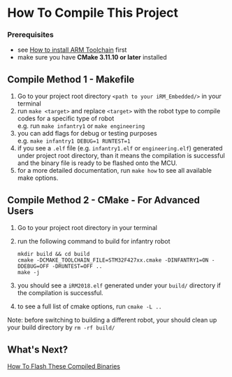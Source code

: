 # How To Compile This Project

### Prerequisites
* see [How to install ARM Toolchain](https://github.com/NickelLiang/iRM_Embedded/blob/master/tutorials/ARM_TOOLCHAIN.md) first
* make sure you have **CMake 3.11.10 or later** installed

## Compile Method 1 - Makefile
1. Go to your project root directory `<path to your iRM_Embedded/>` in your terminal
2. run `make <target>` and replace `<target>` with the robot type to compile codes for a specific type of robot  
	e.g. run `make infantry1` or `make engineering`
3. you can add flags for debug or testing purposes  
	e.g. `make infantry1 DEBUG=1 RUNTEST=1`
4. if you see a `.elf` file (e.g. `infantry1.elf` or `engineering.elf`) generated under project root directory, than it means the compilation is successful and the binary file is ready to be flashed onto the MCU.
5. for a more detailed documentation, run `make how` to see all available make options.

## Compile Method 2 - CMake - For Advanced Users
1. Go to your project root directory in your terminal
2. run the following command to build for infantry robot
	
	```
	mkdir build && cd build
	cmake -DCMAKE_TOOLCHAIN_FILE=STM32F427xx.cmake -DINFANTRY1=ON -DDEBUG=OFF -DRUNTEST=OFF ..
	make -j
	```
	
3. you should see a `iRM2018.elf` generated under your `build/` directory if the compilation is successful.
4. to see a full list of cmake options, run `cmake -L ..`

Note: before switching to building a different robot, your should clean up your build directory by `rm -rf build/`

## What's Next?
[How To Flash These Compiled Binaries](https://github.com/NickelLiang/iRM_Embedded/blob/master/tutorials/FLASH.md)